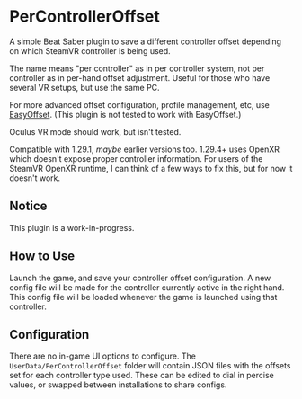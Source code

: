 ﻿# PerControllerOffset

A simple Beat Saber plugin to save a different controller offset
depending on which SteamVR controller is being used.

The name means "per controller" as in per controller system, not
per controller as in per-hand offset adjustment. Useful for those
who have several VR setups, but use the same PC.

For more advanced offset configuration, profile management, etc,
use [EasyOffset](https://github.com/Reezonate/EasyOffset).
(This plugin is not tested to work with EasyOffset.)

Oculus VR mode should work, but isn't tested.

Compatible with 1.29.1, *maybe* earlier versions too. 1.29.4+ uses
OpenXR which doesn't expose proper controller information. For users
of the SteamVR OpenXR runtime, I can think of a few ways to fix this,
but for now it doesn't work.

## Notice

This plugin is a work-in-progress.

## How to Use

Launch the game, and save your controller offset configuration.
A new config file will be made for the controller currently active
in the right hand. This config file will be loaded whenever the game
is launched using that controller.

## Configuration

There are no in-game UI options to configure. The `UserData/PerControllerOffset`
folder will contain JSON files with the offsets set for each
controller type used. These can be edited to dial in percise values,
or swapped between installations to share configs.
